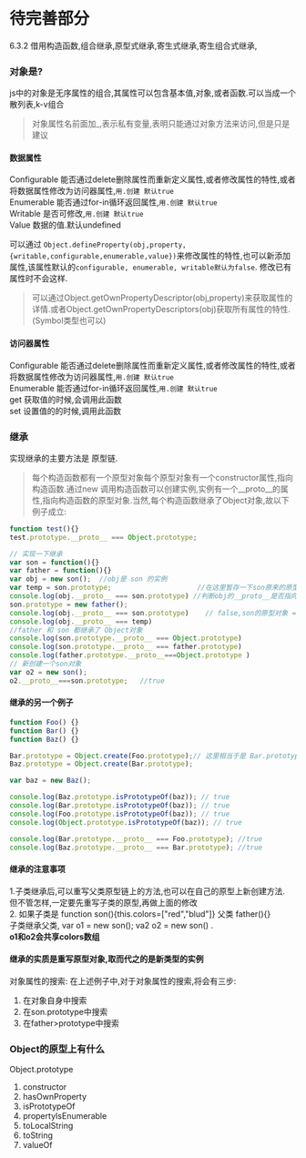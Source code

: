 # 待完善部分
6.3.2 借用构造函数,组合继承,原型式继承,寄生式继承,寄生组合式继承,

### 对象是?
js中的对象是无序属性的组合,其属性可以包含基本值,对象,或者函数.可以当成一个散列表,k-v组合
>对象属性名前面加_,表示私有变量,表明只能通过对象方法来访问,但是只是建议  

#### 数据属性
Configurable 能否通过delete删除属性而重新定义属性,或者修改属性的特性,或者将数据属性修改为访问器属性,`用.创建 默认true`  
Enumerable  能否通过for-in循环返回属性,`用.创建 默认true`  
Writable  是否可修改,`用.创建 默认true`    
Value  数据的值.默认undefined  

可以通过 `Object.defineProperty(obj,property,{writable,configurable,enumerable,value})`来修改属性的特性,也可以新添加属性,该属性默认的`configurable, enumerable, writable默认为false`. 修改已有属性时不会这样.  
>可以通过Object.getOwnPropertyDescriptor(obj,property)来获取属性的详情.或者Object.getOwnPropertyDescriptors(obj)获取所有属性的特性.(Symbol类型也可以)

#### 访问器属性
Configurable 能否通过delete删除属性而重新定义属性,或者修改属性的特性,或者将数据属性修改为访问器属性,`用.创建 默认true`  
Enumerable  能否通过for-in循环返回属性,`用.创建 默认true`  
get  获取值的时候,会调用此函数  
set  设置值的的时候,调用此函数  
 
### 继承
实现继承的主要方法是 原型链.  
>每个构造函数都有一个原型对象每个原型对象有一个constructor属性,指向构造函数.通过new 调用构造函数可以创建实例,实例有一个__proto__的属性,指向构造函数的原型对象.当然,每个构造函数继承了Object对象,故以下例子成立:  
```js
function test(){}
test.prototype.__proto__ === Object.prototype;
```
```js
// 实现一下继承
var son = function(){}
var father = function(){}
var obj = new son();  //obj是 son 的实例
var temp = son.prototype;                     //在这里暂存一下son原来的原型对象
console.log(obj.__proto__ === son.prototype) //判断obj的__proto__是否指向son的原型对象  true
son.prototype = new father();
console.log(obj.__proto__ === son.prototype)    // false,son的原型对象 = new father了,因此son.__proto__不再指向son的原型了.
console.log(obj.__proto__ === temp)                                        //true,temp还是指向原来son的原型对象
//father 和 son 都继承了 Object对象
console.log(son.prototype.__proto__ === Object.prototype)                  //false,son的原型对象 = new father了
console.log(son.prototype.__proto__ === father.prototype)               //true,因此指向了father的原型对象
console.log(father.prototype.__proto__===Object.prototype )            //true
// 新创建一个son对象
var o2 = new son();
o2.__proto__===son.prototype;   //true
```
#### 继承的另一个例子
```js
function Foo() {}
function Bar() {}
function Baz() {}

Bar.prototype = Object.create(Foo.prototype);// 这里相当于是 Bar.prototype === new Foo()
Baz.prototype = Object.create(Bar.prototype);

var baz = new Baz();

console.log(Baz.prototype.isPrototypeOf(baz)); // true
console.log(Bar.prototype.isPrototypeOf(baz)); // true
console.log(Foo.prototype.isPrototypeOf(baz)); // true
console.log(Object.prototype.isPrototypeOf(baz)); // true

console.log(Bar.prototype.__proto__ === Foo.prototype); //true
console.log(Baz.prototype.__proto__ === Bar.prototype); //true
```

    
#### 继承的注意事项
1.子类继承后,可以重写父类原型链上的方法,也可以在自己的原型上新创建方法.  
但不管怎样,一定要先重写子类的原型,再做上面的修改  
2. 如果子类是 function son(){this.colors=["red","blud"]} 父类 father(){}  
子类继承父类, var o1 = new son(); va2 o2 = new son() .  
**o1和o2会共享colors数组**
      
#### 继承的实质是重写原型对象,取而代之的是新类型的实例
对象属性的搜索: 在上述例子中,对于对象属性的搜索,将会有三步:  
1. 在对象自身中搜索  
2. 在son.prototype中搜索  
3. 在father>prototype中搜索

### Object的原型上有什么
Object.prototype  
1. constructor  
2. hasOwnProperty  
3. isPrototypeOf  
4. propertyIsEnumerable  
5. toLocalString  
6. toString  
7. valueOf